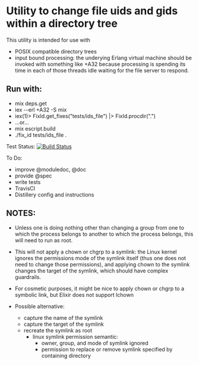 Utility to change file uids and gids within a directory tree
============================================================

This utility is intended for use with

* POSIX compatible directory trees
* input bound processing: the underying Erlang virtual machine should be invoked with something like +A32 because processing is spending its time in each of those threads idle waiting for the file server to respond.

Run with:
---------
* mix deps.get
* iex --erl +A32 -S mix
* iex(1)> FixId.get_fixes("tests/ids_file") |> FixId.procdir(".")
* ...or...
* mix escript.build
* ./fix_id tests/ids_file .

Test Status: [![Build Status](https://travis-ci.org/thomasbuttler/FixId.svg?branch=master)](https://travis-ci.org/thomasbuttler/FixId)

To Do:

* improve @moduledoc, @doc
* provide @spec
* write tests
* TravisCI
* Distillery config and instructions

NOTES:
------
* Unless one is doing nothing other than changing a group from one to which
the process belongs to another to which the process belongs, this will need to
run as root.
* This will not apply a chown or chgrp to a symlink: the Linux kernel ignores the permissions mode of the symlink itself (thus one does not need to change those permissions), and applying chown to the symlink changes the target of the symlink, which should have complex guardrails.

* For cosmetic purposes, it might be nice to apply chown or chgrp to a symbolic
 link, but Elixir does not support lchown
* Possible alternative:
    * capture the name of the symlink
    * capture the target of the symlink
    * recreate the symlink as root
      * linux symlink permission semantic:
        * owner, group, and mode of symlink ignored
        * permission to replace or remove symlink specified by containing directory


